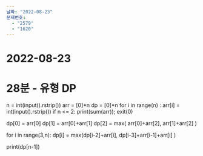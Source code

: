 ```yaml
---
날짜: "2022-08-23"
문제번호:
  - "2579"
  - "1620"
---
```


# 2022-08-23

# 28분 - 유형 DP

n = int(input().rstrip())
arr = [0]*n
dp = [0]*n
for i in range(n) : arr[i] = int(input().rstrip())
if n <= 2: print(sum(arr)); exit(0)

dp[0] = arr[0]
dp[1] = arr[0]+arr[1]
dp[2] = max( arr[0]+arr[2], arr[1]+arr[2] )

for i in range(3,n): dp[i] = max(dp[i-2]+arr[i], dp[i-3]+arr[i-1]+arr[i] )

print(dp[n-1])
